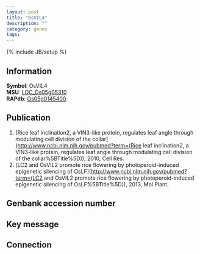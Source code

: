 ```yaml
---
layout: post
title: "OsVIL4"
description: ""
category: genes
tags: 
---
```

{% include JB/setup %}

## Information
__Symbol__: OsVIL4  
__MSU__: [LOC_Os05g05310](http://rice.plantbiology.msu.edu/cgi-bin/ORF_infopage.cgi?orf=LOC_Os05g05310)  
__RAPdb__: [Os05g0145400](http://rapdb.dna.affrc.go.jp/viewer/gbrowse_details/irgsp1?name=Os05g0145400)  

## Publication
1. [Rice leaf inclination2, a VIN3-like protein, regulates leaf angle through modulating cell division of the collar](http://www.ncbi.nlm.nih.gov/pubmed?term=(Rice leaf inclination2, a VIN3-like protein, regulates leaf angle through modulating cell division of the collar%5BTitle%5D)), 2010, Cell Res.
2. [LC2 and OsVIL2 promote rice flowering by photoperoid-induced epigenetic silencing of OsLF](http://www.ncbi.nlm.nih.gov/pubmed?term=(LC2 and OsVIL2 promote rice flowering by photoperoid-induced epigenetic silencing of OsLF%5BTitle%5D)), 2013, Mol Plant.

## Genbank accession number

## Key message

## Connection


